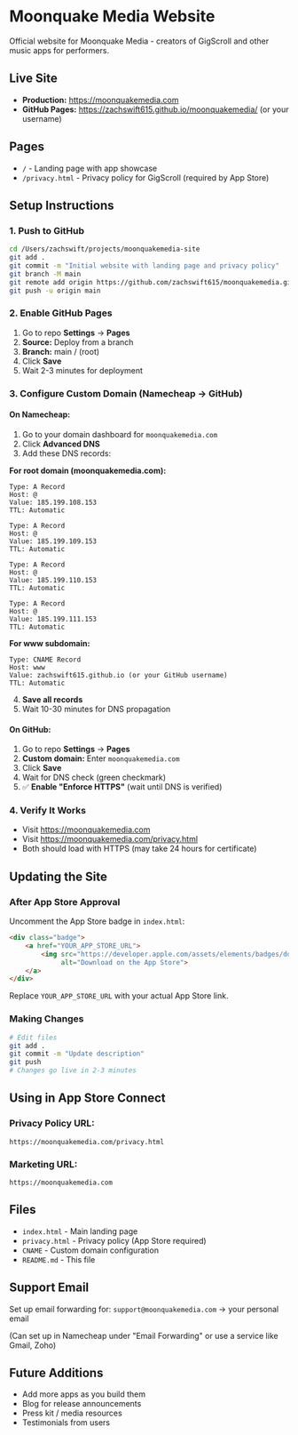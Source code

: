 # Moonquake Media Website

Official website for Moonquake Media - creators of GigScroll and other music apps for performers.

## Live Site

- **Production:** https://moonquakemedia.com
- **GitHub Pages:** https://zachswift615.github.io/moonquakemedia/ (or your username)

## Pages

- `/` - Landing page with app showcase
- `/privacy.html` - Privacy policy for GigScroll (required by App Store)

## Setup Instructions

### 1. Push to GitHub

```bash
cd /Users/zachswift/projects/moonquakemedia-site
git add .
git commit -m "Initial website with landing page and privacy policy"
git branch -M main
git remote add origin https://github.com/zachswift615/moonquakemedia.git
git push -u origin main
```

### 2. Enable GitHub Pages

1. Go to repo **Settings** → **Pages**
2. **Source:** Deploy from a branch
3. **Branch:** main / (root)
4. Click **Save**
5. Wait 2-3 minutes for deployment

### 3. Configure Custom Domain (Namecheap → GitHub)

#### On Namecheap:

1. Go to your domain dashboard for `moonquakemedia.com`
2. Click **Advanced DNS**
3. Add these DNS records:

**For root domain (moonquakemedia.com):**
```
Type: A Record
Host: @
Value: 185.199.108.153
TTL: Automatic

Type: A Record
Host: @
Value: 185.199.109.153
TTL: Automatic

Type: A Record
Host: @
Value: 185.199.110.153
TTL: Automatic

Type: A Record
Host: @
Value: 185.199.111.153
TTL: Automatic
```

**For www subdomain:**
```
Type: CNAME Record
Host: www
Value: zachswift615.github.io (or your GitHub username)
TTL: Automatic
```

4. **Save all records**
5. Wait 10-30 minutes for DNS propagation

#### On GitHub:

1. Go to repo **Settings** → **Pages**
2. **Custom domain:** Enter `moonquakemedia.com`
3. Click **Save**
4. Wait for DNS check (green checkmark)
5. ✅ **Enable "Enforce HTTPS"** (wait until DNS is verified)

### 4. Verify It Works

- Visit https://moonquakemedia.com
- Visit https://moonquakemedia.com/privacy.html
- Both should load with HTTPS (may take 24 hours for certificate)

## Updating the Site

### After App Store Approval

Uncomment the App Store badge in `index.html`:

```html
<div class="badge">
    <a href="YOUR_APP_STORE_URL">
        <img src="https://developer.apple.com/assets/elements/badges/download-on-the-app-store.svg"
             alt="Download on the App Store">
    </a>
</div>
```

Replace `YOUR_APP_STORE_URL` with your actual App Store link.

### Making Changes

```bash
# Edit files
git add .
git commit -m "Update description"
git push
# Changes go live in 2-3 minutes
```

## Using in App Store Connect

### Privacy Policy URL:
```
https://moonquakemedia.com/privacy.html
```

### Marketing URL:
```
https://moonquakemedia.com
```

## Files

- `index.html` - Main landing page
- `privacy.html` - Privacy policy (App Store required)
- `CNAME` - Custom domain configuration
- `README.md` - This file

## Support Email

Set up email forwarding for: `support@moonquakemedia.com` → your personal email

(Can set up in Namecheap under "Email Forwarding" or use a service like Gmail, Zoho)

## Future Additions

- Add more apps as you build them
- Blog for release announcements
- Press kit / media resources
- Testimonials from users
